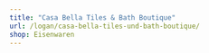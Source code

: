 ```yaml
---
title: "Casa Bella Tiles & Bath Boutique"
url: /logan/casa-bella-tiles-und-bath-boutique/
shop: Eisenwaren
---
```


